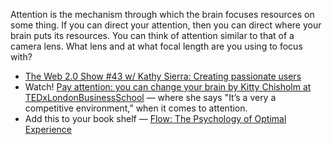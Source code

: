 Attention is the mechanism through which the brain focuses resources on some thing. If you can direct your attention, then you can direct where your brain puts its resources. You can think of attention similar to that of a camera lens. What lens and at what focal length are you using to focus with?

- [The Web 2.0 Show #43 w/ Kathy Sierra: Creating passionate users](http://web20show.com/92/1643-episode-43-kathy-sierra-creating-passionate-users)
- Watch! [Pay attention: you can change your brain by Kitty Chisholm at TEDxLondonBusinessSchool](https://www.youtube.com/watch?v=nCSS4f2beDY) — where she says "It’s a very a competitive environment,” when it comes to attention.
- Add this to your book shelf — [Flow: The Psychology of Optimal Experience](https://www.harpercollins.com/9780061339202/flow/)